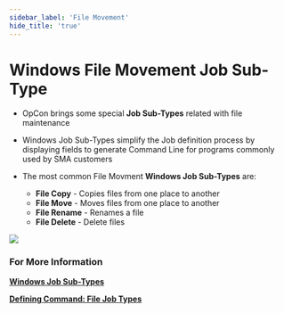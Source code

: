 ```yaml
---
sidebar_label: 'File Movement'
hide_title: 'true'
---
```


# Windows File Movement Job Sub-Type

* OpCon brings some special **Job Sub-Types** related with file maintenance
* Windows Job Sub-Types simplify the Job definition process by displaying fields to generate Command Line for programs commonly used by SMA customers

* The most common File Movment **Windows Job Sub-Types** are:
	* **File Copy** -  Copies files from one place to another
	* **File Move** - Moves files from one place to another
	* **File Rename** - Renames a file
	* **File Delete** - Delete files


![](../static/img/Job_Subtypes_SM-368840dbfc5caf0448bd727505835bcb.png) 


### For More Information

**[Windows Job Sub-Types](https://help.smatechnologies.com/opcon/core/job-types/windows#windows-job-sub-types)**

**[Defining Command: File Job Types](https://help.smatechnologies.com/opcon/core/Files/UI/Enterprise-Manager/Job-Type-Management/#defining-command-file-copy-job-details)**